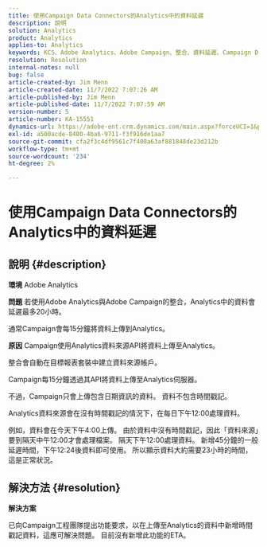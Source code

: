 ```yaml
---
title: 使用Campaign Data Connectors的Analytics中的資料延遲
description: 說明
solution: Analytics
product: Analytics
applies-to: Analytics
keywords: KCS、Adobe Analytics、Adobe Campaign、整合、資料延遲、Campaign Data Connectors、時間戳記、時間戳記
resolution: Resolution
internal-notes: null
bug: false
article-created-by: Jim Menn
article-created-date: 11/7/2022 7:07:26 AM
article-published-by: Jim Menn
article-published-date: 11/7/2022 7:07:59 AM
version-number: 5
article-number: KA-15551
dynamics-url: https://adobe-ent.crm.dynamics.com/main.aspx?forceUCI=1&pagetype=entityrecord&etn=knowledgearticle&id=a15466d0-6a5e-ed11-9561-6045bd0065f9
exl-id: a500acde-8480-4ba6-9711-f3f916de1aa7
source-git-commit: cfa2f3c4df9561c7f408a63af881848de23d212b
workflow-type: tm+mt
source-wordcount: '234'
ht-degree: 2%

---
```


# 使用Campaign Data Connectors的Analytics中的資料延遲

## 說明 {#description}


<b>環境</b>
Adobe Analytics

<b>問題</b>
若使用Adobe Analytics與Adobe Campaign的整合，Analytics中的資料會延遲最多20小時。

通常Campaign會每15分鐘將資料上傳到Analytics。

<b>原因</b>
Campaign使用Analytics資料來源API將資料上傳至Analytics。

整合會自動在目標報表套裝中建立資料來源帳戶。

Campaign每15分鐘透過其API將資料上傳至Analytics伺服器。

不過，Campaign只會上傳包含日期資訊的資料。 資料不包含時間戳記。

Analytics資料來源會在沒有時間戳記的情況下，在每日下午12:00處理資料。

例如，資料會在今天下午4:00上傳。 由於資料中沒有時間戳記，因此「資料來源」要到隔天中午12:00才會處理檔案。 隔天下午12:00處理資料。 新增45分鐘的一般延遲時間，下午12:24後資料即可使用。 所以顯示資料大約需要23小時的時間，這是正常狀況。


## 解決方法 {#resolution}


<b>解決方案</b>

已向Campaign工程團隊提出功能要求，以在上傳至Analytics的資料中新增時間戳記資料，這應可解決問題。 目前沒有新增此功能的ETA。
